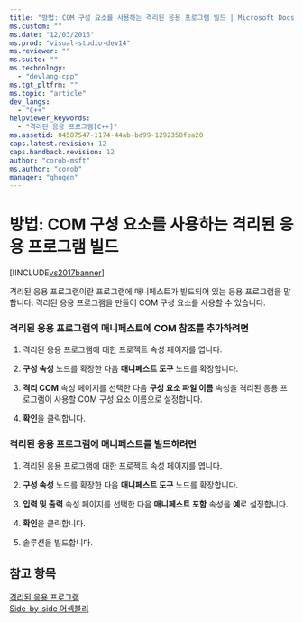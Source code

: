 ```yaml
---
title: "방법: COM 구성 요소를 사용하는 격리된 응용 프로그램 빌드 | Microsoft Docs"
ms.custom: ""
ms.date: "12/03/2016"
ms.prod: "visual-studio-dev14"
ms.reviewer: ""
ms.suite: ""
ms.technology: 
  - "devlang-cpp"
ms.tgt_pltfrm: ""
ms.topic: "article"
dev_langs: 
  - "C++"
helpviewer_keywords: 
  - "격리된 응용 프로그램[C++]"
ms.assetid: 04587547-1174-44ab-bd99-1292358fba20
caps.latest.revision: 12
caps.handback.revision: 12
author: "corob-msft"
ms.author: "corob"
manager: "ghogen"
---
```

# 방법: COM 구성 요소를 사용하는 격리된 응용 프로그램 빌드
[!INCLUDE[vs2017banner](../assembler/inline/includes/vs2017banner.md)]

격리된 응용 프로그램이란 프로그램에 매니페스트가 빌드되어 있는 응용 프로그램을 말합니다.  격리된 응용 프로그램을 만들어 COM 구성 요소를 사용할 수 있습니다.  
  
### 격리된 응용 프로그램의 매니페스트에 COM 참조를 추가하려면  
  
1.  격리된 응용 프로그램에 대한 프로젝트 속성 페이지를 엽니다.  
  
2.  **구성 속성** 노드를 확장한 다음 **매니페스트 도구** 노드를 확장합니다.  
  
3.  **격리 COM** 속성 페이지를 선택한 다음 **구성 요소 파일 이름** 속성을 격리된 응용 프로그램이 사용할 COM 구성 요소 이름으로 설정합니다.  
  
4.  **확인**을 클릭합니다.  
  
### 격리된 응용 프로그램에 매니페스트를 빌드하려면  
  
1.  격리된 응용 프로그램에 대한 프로젝트 속성 페이지를 엽니다.  
  
2.  **구성 속성** 노드를 확장한 다음 **매니페스트 도구** 노드를 확장합니다.  
  
3.  **입력 및 출력** 속성 페이지를 선택한 다음 **매니페스트 포함** 속성을 **예**로 설정합니다.  
  
4.  **확인**을 클릭합니다.  
  
5.  솔루션을 빌드합니다.  
  
## 참고 항목  
 [격리된 응용 프로그램](http://msdn.microsoft.com/library/aa375190)   
 [Side\-by\-side 어셈블리](_win32_side_by_side_assemblies)